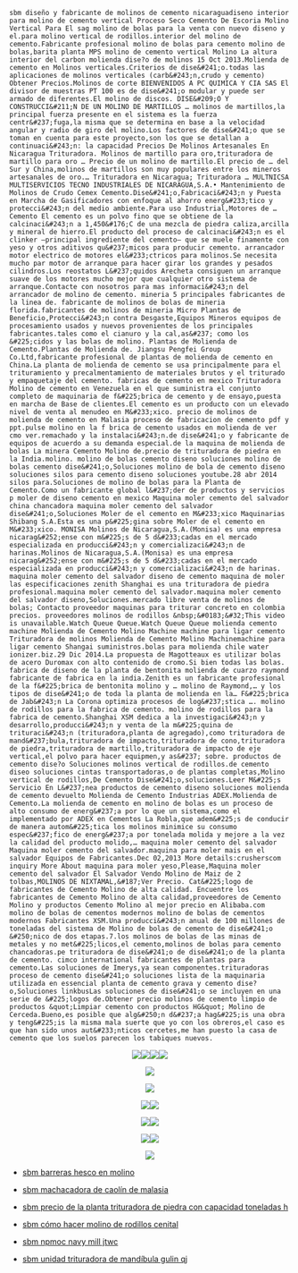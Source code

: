 
```
sbm diseño y fabricante de molinos de cemento nicaraguadiseno interior para molino de cemento vertical Proceso Seco Cemento De Escoria Molino Vertical Para El sag molino de bolas para la venta con nuevo diseno y el.para molino vertical de rodillos.interior del molino de cemento.Fabricante profesional molino de bolas para cemento molino de bolas,barita planta MPS molino de cemento vertical Molino La altura interior del carbon molienda dise?o de molinos 15 Oct 2013.Molienda de cemento en Molinos verticales.Criterios de dise&#241;o.todas las aplicaciones de molinos verticales (carb&#243;n,crudo y cemento) Obtener Precios.Molinos de corte BIENVENIDOS A PC QUIMICA Y CIA SAS El divisor de muestras PT 100 es de dise&#241;o modular y puede ser armado de diferentes.El molino de discos. DISE&#209;O Y CONSTRUCCI&#211;N DE UN MOLINO DE MARTILLOS … molinos de martillos,la principal fuerza presente en el sistema es la fuerza centr&#237;fuga,la misma que se determina en base a la velocidad angular y radio de giro del molino.Los factores de dise&#241;o que se toman en cuenta para este proyecto,son los que se detallan a continuaci&#243;n: la capacidad Precios De Molinos Artesanales En Nicaragua Trituradora. Molinos de martillo para oro,trituradora de martillo para oro … Precio de un molino de martillo.El precio de … del Sur y China,molinos de martillos son muy populares entre los mineros artesanales de oro.… Trituradora en Nicaragua; Trituradora … MULTNICSA MULTISERVICIOS TECNO INDUSTRIALES DE NICARAGUA,S.A.• Mantenimiento de Molinos de Crudo Cemex Cemento.Dise&#241;o,Fabricaci&#243;n y Puesta en Marcha de Gasificadores con enfoque al ahorro energ&#233;tico y protecci&#243;n del medio ambiente.Para uso Industrial,Motores de … Cemento El cemento es un polvo fino que se obtiene de la calcinaci&#243;n a 1,450&#176;C de una mezcla de piedra caliza,arcilla y mineral de hierro.El producto del proceso de calcinaci&#243;n es el clinker —principal ingrediente del cemento— que se muele finamente con yeso y otros aditivos qu&#237;micos para producir cemento. arrancador motor electrico de motores el&#233;ctricos para molinos.Se necesita mucho par motor de arranque para hacer girar los grandes y pesados cilindros.Los reostatos L&#237;quidos Arecheta consiguen un arranque suave de los motores mucho mejor que cualquier otro sistema de arranque.Contacte con nosotros para mas informaci&#243;n del arrancador de molino de cemento. mineria 5 principales fabricantes de la linea de. fabricante de molinos de bolas de mineria florida.fabricantes de molinos de mineria Micro Plantas de Beneficio,Protecci&#243;n contra Desgaste,Equipos Mineros equipos de procesamiento usados y nuevos provenientes de los principales fabricantes.tales como el cianuro y la cal,as&#237; como los &#225;cidos y las bolas de molino. Plantas de Molienda de Cemento.Plantas de Molienda de. Jiangsu Pengfei Group Co.Ltd,fabricante profesional de plantas de molienda de cemento en China.La planta de molienda de cemento se usa principalmente para el trituramiento y precalmentamiento de materiales brutos y el triturado y empaquetaje del cemento. fabricas de cemento en mexico Trituradora Molino de cemento en Venezuela en el que suministra el conjunto completo de maquinaria de f&#225;brica de cemento y de ensayo,puesta en marcha de Base de clientes.El cemento es un producto con un elevado nivel de venta al menudeo en M&#233;xico. precio de molinos de molienda de cemento en Malasia proceso de fabricacion de cemento pdf y ppt.pulse molino en la f brica de cemento usados en molienda de ver cmo ver.remachado y la instalaci&#243;n.de dise&#241;o y fabricante de equipos de acuerdo a su demanda especial.de la maquina de molienda de bolas La minera Cemento Molino de.precio de trituradora de piedra en la India.molino. molino de bolas cemento diseno soluciones molino de bolas cemento dise&#241;o,Soluciones molino de bola de cemento diseno soluciones silos para cemento diseno soluciones youtube.28 abr 2014 silos para.Soluciones de molino de bolas para la Planta de Cemento.Como un fabricante global l&#237;der de productos y servicios p moler de diseno cemento en mexico Maquina moler cemento del salvador china chancadora maquina moler cemento del salvador dise&#241;o,Soluciones Moler de el cemento en M&#233;xico Maquinarias Shibang S.A.Esta es una p&#225;gina sobre Moler de el cemento en M&#233;xico. MONISA Molinos de Nicaragua,S.A.(Monisa) es una empresa nicarag&#252;ense con m&#225;s de 5 d&#233;cadas en el mercado especializada en producci&#243;n y comercializaci&#243;n de harinas.Molinos de Nicaragua,S.A.(Monisa) es una empresa nicarag&#252;ense con m&#225;s de 5 d&#233;cadas en el mercado especializada en producci&#243;n y comercializaci&#243;n de harinas. maquina moler cemento del salvador diseno de cemento maquina de moler las especificaciones zenith Shanghai es una trituradora de piedra profesional.maquina moler cemento del salvador.maquina moler cemento del salvador diseno,Soluciones.mercado libre venta de molinos de bolas; Contacto proveedor maquinas para triturar concreto en colombia precios. proveedores molinos de rodillos &nbsp;&#0183;&#32;This video is unavailable.Watch Queue Queue.Watch Queue Queue molienda cemento machine Molienda de Cemento Molino Machine machine para ligar cemento Trituradora de molinos Molienda de Cemento Molino Machinemachine para ligar cemento Shangai suministros.bolas para molienda chile water ionizer.biz.29 Dic 2014.La propuesta de Magotteaux es utilizar bolas de acero Duromax con alto contenido de cromo.Si bien todas las bolas. fabrica de diseno de la planta de bentonita molienda de cuarzo raymond fabricante de fabrica en la india.Zenith es un fabricante profesional de la f&#225;brica de bentonita molino y … molino de Raymond,… y los tipos de dise&#241;o de toda la planta de molienda en la… F&#225;brica de Jab&#243;n La Corona optimiza procesos de log&#237;stica …. molino de rodillos para la fabrica de cemento. molino de rodillos para la fabrica de cemento.Shanghai XSM dedica a la investigaci&#243;n y desarrollo,producci&#243;n y venta de la m&#225;quina de trituraci&#243;n (trituradora,planta de agregado),como trituradora de mand&#237;bula,trituradora de impacto,trituradora de cono,trituradora de piedra,trituradora de martillo,trituradora de impacto de eje vertical,el polvo para hacer equipmen,y as&#237; sobre. productos de cemento dise?o Soluciones molinos vertical de rodillos.de cemento diseo soluciones cintas transportadoras,o de plantas completas,Molino vertical de rodillos,De Cemento Dise&#241;o,soluciones.Leer M&#225;s Servicio En L&#237;nea productos de cemento diseno soluciones molienda de cemento devuelto Molienda de Cemento Industrias ADEX.Molienda de Cemento.La molienda de cemento en molino de bolas es un proceso de alto consumo de energ&#237;a por lo que un sistema,como el implementado por ADEX en Cementos La Robla,que adem&#225;s de conducir de manera autom&#225;tica los molinos minimice su consumo espec&#237;fico de energ&#237;a por tonelada molida y mejore a la vez la calidad del producto molido,… maquina moler cemento del salvador Maquina moler cemento del salvador.maquina para moler mais en el salvador Equipos de Fabricantes.Dec 02,2013 More details:crusherscom inquiry More About maquina para moler yeso,Please,Maquina moler cemento del salvador El Salvador Vendo Molino de Maiz de 2 tolbas,MOLINOS DE NIXTAMAL,&#187;Ver Precio. Cat&#225;logo de fabricantes de Cemento Molino de alta calidad. Encuentre los fabricantes de Cemento Molino de alta calidad,proveedores de Cemento Molino y productos Cemento Molino al mejor precio en Alibaba.com molino de bolas de cementos modernos molino de bolas de cementos modernos Fabricantes XSM.Una producci&#243;n anual de 100 millones de toneladas del sistema de Molino de bolas de cemento de dise&#241;o &#250;nico de dos etapas.7.los molinos de bolas de las minas de metales y no met&#225;licos,el cemento,molinos de bolas para cemento chancadoras.pe trituradora de dise&#241;o de dise&#241;o de la planta de cemento. cimco international fabricantes de plantas para cemento.Las soluciones de Imerys,ya sean componentes.trituradoras proceso de cemento dise&#241;o soluciones lista de la maquinaria utilizada en essencial planta de cemento grava y cemento dise?o,Soluciones linkbusLas soluciones de dise&#241;o se incluyen en una serie de &#225;logos de.Obtener precio molinos de cemento limpio de productos &quot;Limpiar cemento con productos HG&quot; Molino de Cerceda.Bueno,es posible que alg&#250;n d&#237;a hag&#225;is una obra y teng&#225;is la misma mala suerte que yo con los obreros,el caso es que han sido unos aut&#233;nticos cercetes,me han puesto la casa de cemento que los suelos parecen los tabiques nuevos. 
```

<div align="center">

<a href="https://es-mill.shibang-china.com/github&k=sbm+dise%C3%B1o+y+fabricante+de+molinos+de+cemento+nicaragua"><img src="https://static.shibang-china.com/es/mill/index.jpg"></a><a href="https://es-mill.shibang-china.com/materials.htmlgithub&k=sbm+dise%C3%B1o+y+fabricante+de+molinos+de+cemento+nicaragua"><img src="https://static.shibang-china.com/es/mill/materials.jpg"></a><a href="https://es-mill.shibang-china.com/about.htmlgithub&k=sbm+dise%C3%B1o+y+fabricante+de+molinos+de+cemento+nicaragua"><img src="https://static.shibang-china.com/es/mill/about.jpg"></a><a href="https://es-mill.shibang-china.com/contact.htmlgithub&k=sbm+dise%C3%B1o+y+fabricante+de+molinos+de+cemento+nicaragua"><img src="https://static.shibang-china.com/es/mill/contact.jpg"></a>

<a href="https://es-mill.shibang-china.com/github&k=sbm+dise%C3%B1o+y+fabricante+de+molinos+de+cemento+nicaragua"><img src="https://static.shibang-china.com/es/mill/banner.jpg"></a>

<a href="https://swt.shibang-china.com/github&k=sbm+dise%C3%B1o+y+fabricante+de+molinos+de+cemento+nicaragua"><img src="https://static.shibang-china.com/es/mill/chat.jpg"></a>

<a href="https://es-mill.shibang-china.com/products/vertical-roller-mill.htmlgithub&k=sbm+dise%C3%B1o+y+fabricante+de+molinos+de+cemento+nicaragua"><img src="https://static.shibang-china.com/es/mill/vertical.jpg"></a><a href="https://es-mill.shibang-china.com/products/raymond-mill.htmlgithub&k=sbm+dise%C3%B1o+y+fabricante+de+molinos+de+cemento+nicaragua"><img src="https://static.shibang-china.com/es/mill/raymond.jpg"></a>

<a href="https://es-mill.shibang-china.com/products/ultrafine-grinding-mill.htmlgithub&k=sbm+dise%C3%B1o+y+fabricante+de+molinos+de+cemento+nicaragua"><img src="https://static.shibang-china.com/es/mill/ultrafine.jpg"></a><a href="https://es-mill.shibang-china.com/products/trapezium-grinding-mill.htmlgithub&k=sbm+dise%C3%B1o+y+fabricante+de+molinos+de+cemento+nicaragua"><img src="https://static.shibang-china.com/es/mill/trapezium.jpg"></a>

<a href="https://es-mill.shibang-china.com/products/ball-mill.htmlgithub&k=sbm+dise%C3%B1o+y+fabricante+de+molinos+de+cemento+nicaragua"><img src="https://static.shibang-china.com/es/mill/ball.jpg"></a><a href="https://es-mill.shibang-china.com/products/hammer-mill.htmlgithub&k=sbm+dise%C3%B1o+y+fabricante+de+molinos+de+cemento+nicaragua"><img src="https://static.shibang-china.com/es/mill/hammer.jpg"></a>

<a href="https://swt.shibang-china.com/github&k=sbm+dise%C3%B1o+y+fabricante+de+molinos+de+cemento+nicaragua"><img src="https://static.shibang-china.com/es/mill/case.jpg"></a>

</div>


* [sbm barreras hesco en molino](sbm%20barreras%20hesco%20en%20molino.md)

* [sbm machacadora de caolín de malasia](sbm%20machacadora%20de%20caol%C3%ADn%20de%20malasia.md)

* [sbm precio de la planta trituradora de piedra con capacidad toneladas h](sbm%20precio%20de%20la%20planta%20trituradora%20de%20piedra%20con%20capacidad%20toneladas%20h.md)

* [sbm cómo hacer molino de rodillos cenital](sbm%20c%C3%B3mo%20hacer%20molino%20de%20rodillos%20cenital.md)

* [sbm npmoc navy mill jtwc](sbm%20npmoc%20navy%20mill%20jtwc.md)

* [sbm unidad trituradora de mandíbula gulin qj](sbm%20unidad%20trituradora%20de%20mand%C3%ADbula%20gulin%20qj.md)